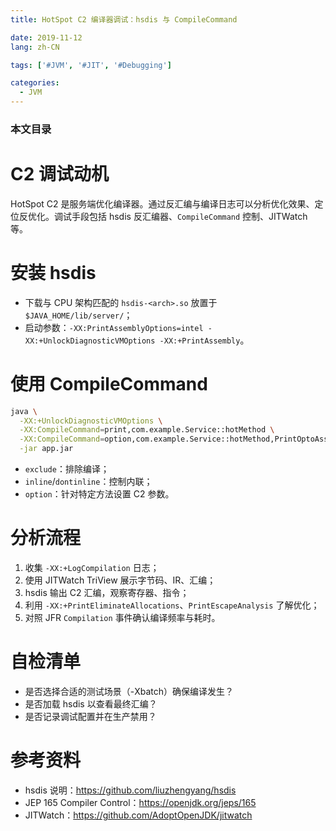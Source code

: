 ```yaml
---
title: HotSpot C2 编译器调试：hsdis 与 CompileCommand

date: 2019-11-12
lang: zh-CN

tags: ['#JVM', '#JIT', '#Debugging']

categories:
  - JVM
---
```


### 本文目录
<!-- toc -->

# C2 调试动机
HotSpot C2 是服务端优化编译器。通过反汇编与编译日志可以分析优化效果、定位反优化。调试手段包括 hsdis 反汇编器、`CompileCommand` 控制、JITWatch 等。

# 安装 hsdis
- 下载与 CPU 架构匹配的 `hsdis-<arch>.so` 放置于 `$JAVA_HOME/lib/server/`；
- 启动参数：`-XX:PrintAssemblyOptions=intel -XX:+UnlockDiagnosticVMOptions -XX:+PrintAssembly`。

# 使用 CompileCommand
```bash
java \
  -XX:+UnlockDiagnosticVMOptions \
  -XX:CompileCommand=print,com.example.Service::hotMethod \
  -XX:CompileCommand=option,com.example.Service::hotMethod,PrintOptoAssembly \
  -jar app.jar
```
- `exclude`：排除编译；
- `inline`/`dontinline`：控制内联；
- `option`：针对特定方法设置 C2 参数。

# 分析流程
1. 收集 `-XX:+LogCompilation` 日志；
2. 使用 JITWatch TriView 展示字节码、IR、汇编；
3. hsdis 输出 C2 汇编，观察寄存器、指令；
4. 利用 `-XX:+PrintEliminateAllocations`、`PrintEscapeAnalysis` 了解优化；
5. 对照 JFR `Compilation` 事件确认编译频率与耗时。

# 自检清单
- 是否选择合适的测试场景（-Xbatch）确保编译发生？
- 是否加载 hsdis 以查看最终汇编？
- 是否记录调试配置并在生产禁用？

# 参考资料
- hsdis 说明：https://github.com/liuzhengyang/hsdis
- JEP 165 Compiler Control：https://openjdk.org/jeps/165
- JITWatch：https://github.com/AdoptOpenJDK/jitwatch
